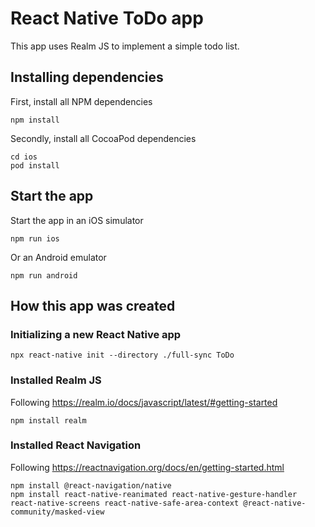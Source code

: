 # React Native ToDo app

This app uses Realm JS to implement a simple todo list.

## Installing dependencies

First, install all NPM dependencies

    npm install

Secondly, install all CocoaPod dependencies

    cd ios
    pod install

## Start the app

Start the app in an iOS simulator

    npm run ios

Or an Android emulator

    npm run android

## How this app was created

### Initializing a new React Native app

    npx react-native init --directory ./full-sync ToDo

### Installed Realm JS

Following https://realm.io/docs/javascript/latest/#getting-started

    npm install realm

### Installed React Navigation

Following https://reactnavigation.org/docs/en/getting-started.html

    npm install @react-navigation/native
    npm install react-native-reanimated react-native-gesture-handler react-native-screens react-native-safe-area-context @react-native-community/masked-view
